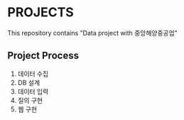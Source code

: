 # PROJECTS
This repository contains "Data project with 중앙해양중공업"

## Project Process
1. 데이터 수집
2. DB 설계
3. 데이터 입력
4. 질의 구현
5. 웹 구현
